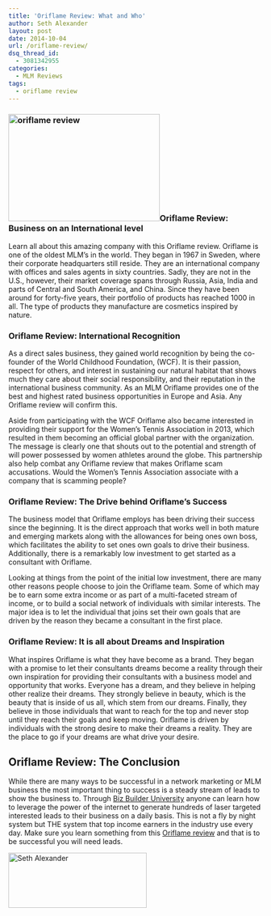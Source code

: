 ```yaml
---
title: 'Oriflame Review: What and Who'
author: Seth Alexander
layout: post
date: 2014-10-04
url: /oriflame-review/
dsq_thread_id:
  - 3081342955
categories:
  - MLM Reviews
tags:
  - oriflame review
---
```

### [<img class="alignleft size-medium wp-image-1542" src="http://sethaalexander.com/wp-content/uploads/2014/10/oriflame-review-300x212.jpg" alt="oriflame review" width="300" height="212" />][1]Oriflame Review: Business on an International level

Learn all about this amazing company with this Oriflame review. Oriflame is one of the oldest MLM’s in the world. They began in 1967 in Sweden, where their corporate headquarters still reside. They are an international company with offices and sales agents in sixty countries. Sadly, they are not in the U.S., however, their market coverage spans through Russia, Asia, India and parts of Central and South America, and China. Since they have been around for forty-five years, their portfolio of products has reached 1000 in all. The type of products they manufacture are cosmetics inspired by nature.

### Oriflame Review: International Recognition

As a direct sales business, they gained world recognition by being the co-founder of the World Childhood Foundation, (WCF). It is their passion, respect for others, and interest in sustaining our natural habitat that shows much they care about their social responsibility, and their reputation in the international business community. As an MLM Oriflame provides one of the best and highest rated business opportunities in Europe and Asia. Any Oriflame review will confirm this.

Aside from participating with the WCF Oriflame also became interested in providing their support for the Women’s Tennis Association in 2013, which resulted in them becoming an official global partner with the organization. The message is clearly one that shouts out to the potential and strength of will power possessed by women athletes around the globe. This partnership also help combat any Oriflame review that makes Oriflame scam accusations. Would the Women&#8217;s Tennis Association associate with a company that is scamming people?

### Oriflame Review: The Drive behind Oriflame’s Success

The business model that Oriflame employs has been driving their success since the beginning. It is the direct approach that works well in both mature and emerging markets along with the allowances for being ones own boss, which facilitates the ability to set ones own goals to drive their business. Additionally, there is a remarkably low investment to get started as a consultant with Oriflame.

Looking at things from the point of the initial low investment, there are many other reasons people choose to join the Oriflame team. Some of which may be to earn some extra income or as part of a multi-faceted stream of income, or to build a social network of individuals with similar interests. The major idea is to let the individual that joins set their own goals that are driven by the reason they became a consultant in the first place.

### Oriflame Review: It is all about Dreams and Inspiration

What inspires Oriflame is what they have become as a brand. They began with a promise to let their consultants dreams become a reality through their own inspiration for providing their consultants with a business model and opportunity that works. Everyone has a dream, and they believe in helping other realize their dreams. They strongly believe in beauty, which is the beauty that is inside of us all, which stem from our dreams. Finally, they believe in those individuals that want to reach for the top and never stop until they reach their goals and keep moving. Oriflame is driven by individuals with the strong desire to make their dreams a reality. They are the place to go if your dreams are what drive your desire.

## Oriflame Review: The Conclusion

While there are many ways to be successful in a network marketing or MLM business the most important thing to success is a steady stream of leads to show the business to. Through [Biz Builder University][2] anyone can learn how to leverage the power of the internet to generate hundreds of laser targeted interested leads to their business on a daily basis. This is not a fly by night system but THE system that top income earners in the industry use every day. Make sure you learn something from this [Oriflame review][2] and that is to be successful you will need leads.

[<img class="alignleft size-full wp-image-602" src="http://sethaalexander.com/wp-content/uploads/2012/09/signature.png" alt="Seth Alexander" width="274" height="109" />][3]

 [1]: http://sethaalexander.com/wp-content/uploads/2014/10/oriflame-review.jpg
 [2]: http://sethalexander.bizbuilderuniversity.com/?t=saa-oriflame-review
 [3]: http://sethaalexander.com/about-seth/ "Bio"
